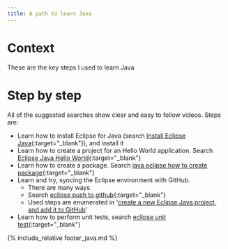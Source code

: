 ```yaml
---
title: A path to learn Java
---
```

# Context
These are the key steps I used to learn Java

# Step by step
All of the suggested searches show clear and easy to follow videos.
Steps are:

* Learn how to install Eclipse for Java (search [Install Eclipse Java](https://www.google.com/search?q=install+eclipse+java){:target="_blank"}), and install it
* Learn how to create a project for an Hello World application. Search [Eclipse Java Hello World](https://www.google.com/search?q=eclipse+java+hello+world){:target="_blank"}
* Learn how to create a package. Search [java eclipse how to create package](https://www.google.com/search?q=java+eclipse+how+to+create+package){:target="_blank"}
* Learn and try, syncing the Eclipse environment with GitHub.
  * There are many ways
  * Search [eclipse push to github](https://www.google.com/search?q=eclipse+push+to+github){:target="_blank"}
  * Used steps are enumerated in '[create a new Eclipse Java project, and add it to GitHub](eclipse-new-plus-github.md)'
* Learn how to perform unit tests, search [eclipse unit test](https://www.google.com/search?q=eclipse+unit+test){:target="_blank"}

{% include_relative footer_java.md %}
